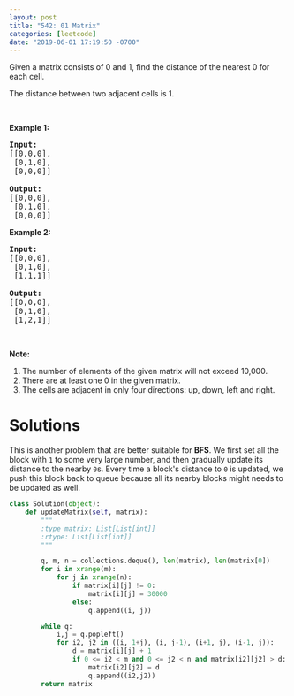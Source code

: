 ```yaml
---
layout: post
title: "542: 01 Matrix"
categories: [leetcode]
date: "2019-06-01 17:19:50 -0700"
---
```


<p>Given a matrix consists of 0 and 1, find the distance of the nearest 0 for each cell.</p>

<p>The distance between two adjacent cells is 1.</p>

<p>&nbsp;</p>

<p><b>Example 1: </b></p>

<pre>
<strong>Input:</strong>
[[0,0,0],
 [0,1,0],
 [0,0,0]]

<strong>Output:</strong>
[[0,0,0],
&nbsp;[0,1,0],
&nbsp;[0,0,0]]
</pre>

<p><b>Example 2: </b></p>

<pre>
<b>Input:</b>
[[0,0,0],
 [0,1,0],
 [1,1,1]]

<strong>Output:</strong>
[[0,0,0],
 [0,1,0],
 [1,2,1]]
</pre>

<p>&nbsp;</p>

<p><b>Note:</b></p>

<ol>
	<li>The number of elements of the given matrix will not exceed 10,000.</li>
	<li>There are at least one 0 in the given matrix.</li>
	<li>The cells are adjacent in only four directions: up, down, left and right.</li>
</ol>

# Solutions

This is another problem that are better suitable for **BFS**.  We first set all the block with `1` to some very large number, and then gradually update its distance to the nearby `0`s.  Every time a block's distance to `0` is updated, we push this block back to queue because all its nearby blocks might needs to be updated as well.

```python
class Solution(object):
    def updateMatrix(self, matrix):
        """
        :type matrix: List[List[int]]
        :rtype: List[List[int]]
        """

        q, m, n = collections.deque(), len(matrix), len(matrix[0])
        for i in xrange(m):
            for j in xrange(n):
                if matrix[i][j] != 0:
                    matrix[i][j] = 30000
                else:
                    q.append((i, j))

        while q:
            i,j = q.popleft()
            for i2, j2 in ((i, 1+j), (i, j-1), (i+1, j), (i-1, j)):
                d = matrix[i][j] + 1
                if 0 <= i2 < m and 0 <= j2 < n and matrix[i2][j2] > d:
                    matrix[i2][j2] = d
                    q.append((i2,j2))
        return matrix
```


